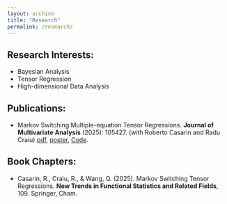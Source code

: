 ```yaml
---
layout: archive
title: "Research"
permalink: /research/
---
```


Research Interests:
------
- Bayesian Analysis
- Tensor Regression
- High-dimensional Data Analysis

Publications:
------
- Markov Switching Multiple-equation Tensor Regressions. **Journal of Multivariate Analysis** (2025): 105427. (with Roberto Casarin and Radu Craiu) [pdf](https://doi.org/10.1016/j.jmva.2025.105427), [poster](/files/poster_mstr.pdf), [Code](https://github.com/qingwang13/Markov-Switching-Tensor-Regression.git).

Book Chapters:
------
- Casarin, R., Craiu, R., & Wang, Q. (2025). Markov Switching Tensor Regressions. **New Trends in Functional Statistics and Related Fields**, 109. Springer, Cham.

[//]: # (Working Papers:)

[//]: # (------)

[//]: # (- Bayesian dimensionality reduction methods)